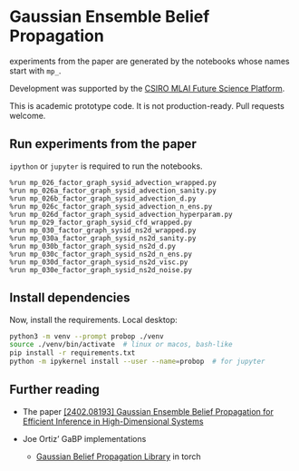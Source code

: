 # Gaussian Ensemble Belief Propagation

experiments from the paper are generated by the notebooks whose names start with `mp_`.

Development was supported by the [CSIRO MLAI Future Science Platform](https://github.com/csiro-mlai/).

This is academic prototype code. It is not production-ready.
Pull requests welcome.

## Run experiments from the paper

`ipython` or `jupyter` is required to run the notebooks.

```ipython
%run mp_026_factor_graph_sysid_advection_wrapped.py
%run mp_026a_factor_graph_sysid_advection_sanity.py
%run mp_026b_factor_graph_sysid_advection_d.py
%run mp_026c_factor_graph_sysid_advection_n_ens.py
%run mp_026d_factor_graph_sysid_advection_hyperparam.py
%run mp_029_factor_graph_sysid_cfd_wrapped.py
%run mp_030_factor_graph_sysid_ns2d_wrapped.py
%run mp_030a_factor_graph_sysid_ns2d_sanity.py
%run mp_030b_factor_graph_sysid_ns2d_d.py
%run mp_030c_factor_graph_sysid_ns2d_n_ens.py
%run mp_030d_factor_graph_sysid_ns2d_visc.py
%run mp_030e_factor_graph_sysid_ns2d_noise.py
```

## Install dependencies


Now, install the requirements.
Local desktop:

```bash
python3 -m venv --prompt probop ./venv
source ./venv/bin/activate  # linux or macos, bash-like
pip install -r requirements.txt
python -m ipykernel install --user --name=probop  # for jupyter
```

## Further reading

* The paper [[2402.08193] Gaussian Ensemble Belief Propagation for Efficient Inference in High-Dimensional Systems](https://arxiv.org/abs/2402.08193)
* Joe Ortiz’ GaBP implementations

  * [Gaussian Belief Propagation Library](https://colab.research.google.com/drive/1-nrE95X4UC9FBLR0-cTnsIP_XhA_PZKW?usp=sharing) in torch
